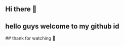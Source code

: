 ## Hi there 👋

<!--
**Amritdangon/Amritdangon** is a ✨ _special_ ✨ repository because its `README.md` (this file) appears on your GitHub profile.

Here are some ideas to get you started:

- 🔭 I’m currently working on ...
- 🌱 I’m currently learning ...
- 👯 I’m looking to collaborate on ...
- 🤔 I’m looking for help with ...
- 💬 Ask me about ...
- 📫 How to reach me: ...
- 😄 Pronouns: ...
- ⚡ Fun fact: ...
-->
<html>
  <head>
    <title>amritdangongithub</title> 
    <body>
      <h2>hello guys welcome to my github id </h2>
    </body>
  </head>
</html>
## thank for watching 🙏
